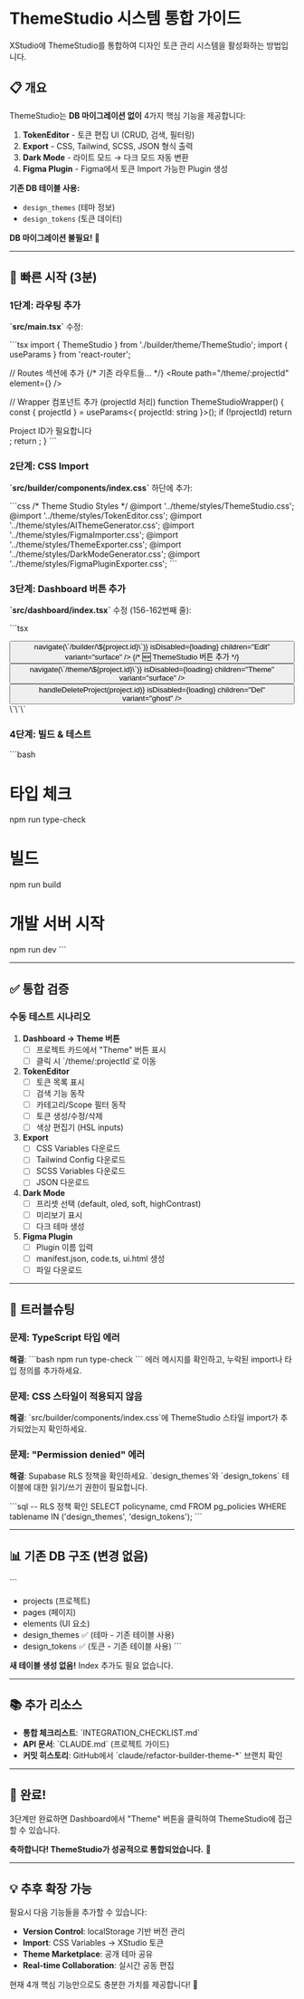 # ThemeStudio 시스템 통합 가이드

XStudio에 ThemeStudio를 통합하여 디자인 토큰 관리 시스템을 활성화하는 방법입니다.

## 📋 개요

ThemeStudio는 **DB 마이그레이션 없이** 4가지 핵심 기능을 제공합니다:
1. **TokenEditor** - 토큰 편집 UI (CRUD, 검색, 필터링)
2. **Export** - CSS, Tailwind, SCSS, JSON 형식 출력
3. **Dark Mode** - 라이트 모드 → 다크 모드 자동 변환
4. **Figma Plugin** - Figma에서 토큰 Import 가능한 Plugin 생성

**기존 DB 테이블 사용:**
- `design_themes` (테마 정보)
- `design_tokens` (토큰 데이터)

**DB 마이그레이션 불필요!** 🎉

---

## 🚀 빠른 시작 (3분)

### 1단계: 라우팅 추가

**\`src/main.tsx\`** 수정:

\`\`\`tsx
import { ThemeStudio } from './builder/theme/ThemeStudio';
import { useParams } from 'react-router';

// Routes 섹션에 추가
<Routes>
  {/* 기존 라우트들... */}
  <Route
    path="/theme/:projectId"
    element={<ProtectedRoute><ThemeStudioWrapper /></ProtectedRoute>}
  />
</Routes>

// Wrapper 컴포넌트 추가 (projectId 처리)
function ThemeStudioWrapper() {
  const { projectId } = useParams<{ projectId: string }>();
  if (!projectId) return <div>Project ID가 필요합니다</div>;
  return <ThemeStudio projectId={projectId} />;
}
\`\`\`

### 2단계: CSS Import

**\`src/builder/components/index.css\`** 하단에 추가:

\`\`\`css
/* Theme Studio Styles */
@import '../theme/styles/ThemeStudio.css';
@import '../theme/styles/TokenEditor.css';
@import '../theme/styles/AIThemeGenerator.css';
@import '../theme/styles/FigmaImporter.css';
@import '../theme/styles/ThemeExporter.css';
@import '../theme/styles/DarkModeGenerator.css';
@import '../theme/styles/FigmaPluginExporter.css';
\`\`\`

### 3단계: Dashboard 버튼 추가

**\`src/dashboard/index.tsx\`** 수정 (156-162번째 줄):

\`\`\`tsx
<div className="project-actions">
  <Button
    onPress={() => navigate(\`/builder/\${project.id}\`)}
    isDisabled={loading}
    children="Edit"
    variant="surface"
  />
  {/* 🆕 ThemeStudio 버튼 추가 */}
  <Button
    onPress={() => navigate(\`/theme/\${project.id}\`)}
    isDisabled={loading}
    children="Theme"
    variant="surface"
  />
  <Button
    onPress={() => handleDeleteProject(project.id)}
    isDisabled={loading}
    children="Del"
    variant="ghost"
  />
</div>
\`\`\`

### 4단계: 빌드 & 테스트

\`\`\`bash
# 타입 체크
npm run type-check

# 빌드
npm run build

# 개발 서버 시작
npm run dev
\`\`\`

---

## ✅ 통합 검증

### 수동 테스트 시나리오

1. **Dashboard → Theme 버튼**
   - [ ] 프로젝트 카드에서 "Theme" 버튼 표시
   - [ ] 클릭 시 \`/theme/:projectId\`로 이동

2. **TokenEditor**
   - [ ] 토큰 목록 표시
   - [ ] 검색 기능 동작
   - [ ] 카테고리/Scope 필터 동작
   - [ ] 토큰 생성/수정/삭제
   - [ ] 색상 편집기 (HSL inputs)

3. **Export**
   - [ ] CSS Variables 다운로드
   - [ ] Tailwind Config 다운로드
   - [ ] SCSS Variables 다운로드
   - [ ] JSON 다운로드

4. **Dark Mode**
   - [ ] 프리셋 선택 (default, oled, soft, highContrast)
   - [ ] 미리보기 표시
   - [ ] 다크 테마 생성

5. **Figma Plugin**
   - [ ] Plugin 이름 입력
   - [ ] manifest.json, code.ts, ui.html 생성
   - [ ] 파일 다운로드

---

## 🔧 트러블슈팅

### 문제: TypeScript 타입 에러
**해결**:
\`\`\`bash
npm run type-check
\`\`\`
에러 메시지를 확인하고, 누락된 import나 타입 정의를 추가하세요.

### 문제: CSS 스타일이 적용되지 않음
**해결**: \`src/builder/components/index.css\`에 ThemeStudio 스타일 import가 추가되었는지 확인하세요.

### 문제: "Permission denied" 에러
**해결**: Supabase RLS 정책을 확인하세요. \`design_themes\`와 \`design_tokens\` 테이블에 대한 읽기/쓰기 권한이 필요합니다.

\`\`\`sql
-- RLS 정책 확인
SELECT policyname, cmd FROM pg_policies WHERE tablename IN ('design_themes', 'design_tokens');
\`\`\`

---

## 📊 기존 DB 구조 (변경 없음)

\`\`\`
- projects (프로젝트)
- pages (페이지)
- elements (UI 요소)
- design_themes ✅ (테마 - 기존 테이블 사용)
- design_tokens ✅ (토큰 - 기존 테이블 사용)
\`\`\`

**새 테이블 생성 없음!** Index 추가도 필요 없습니다.

---

## 📚 추가 리소스

- **통합 체크리스트**: \`INTEGRATION_CHECKLIST.md\`
- **API 문서**: \`CLAUDE.md\` (프로젝트 가이드)
- **커밋 히스토리**: GitHub에서 \`claude/refactor-builder-theme-*\` 브랜치 확인

---

## 🎉 완료!

3단계만 완료하면 Dashboard에서 "Theme" 버튼을 클릭하여 ThemeStudio에 접근할 수 있습니다.

**축하합니다! ThemeStudio가 성공적으로 통합되었습니다.** 🚀

---

## 💡 추후 확장 가능

필요시 다음 기능들을 추가할 수 있습니다:

- **Version Control**: localStorage 기반 버전 관리
- **Import**: CSS Variables → XStudio 토큰
- **Theme Marketplace**: 공개 테마 공유
- **Real-time Collaboration**: 실시간 공동 편집

현재 4개 핵심 기능만으로도 충분한 가치를 제공합니다! 🎯
